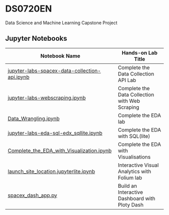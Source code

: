 # DS0720EN
Data Science and Machine Learning Capstone Project

## Jupyter Notebooks

| Notebook Name | Hands-on Lab Title |
| ------------  | ------------------ |
| [jupyter-labs-spacex-data-collection-api.ipynb](jupyter-labs-spacex-data-collection-api.ipynb) | Complete the Data Collection API Lab |
| [jupyter-labs-webscraping.ipynb](jupyter-labs-webscraping.ipynb) | Complete the Data Collection with Web Scraping |
| [Data_Wrangling.ipynb](Data_Wrangling.ipynb) | Complete the EDA lab |
| [jupyter-labs-eda-sql-edx_sqllite.ipynb](jupyter-labs-eda-sql-edx_sqllite.ipynb) | Complete the EDA with SQL(lite) |
| [Complete_the_EDA_with_Visualization.ipynb](Complete_the_EDA_with_Visualization.ipynb) | Complete the EDA with Visualisations |
| [launch_site_location.jupyterlite.ipynb](launch_site_location.jupyterlite.ipynb) | Interactive Visual Analytics with Folium lab |
| [spacex_dash_app.py](spacex_dash_app.py) | Build an Interactive Dashboard with Ploty Dash |
